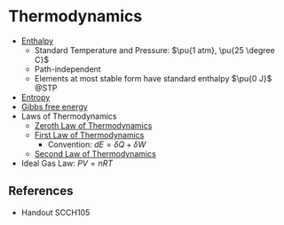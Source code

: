 # Thermodynamics

* [Enthalpy](../../01%20-%20Concept/Physics/Thermodynamics/Thermodynamic%20Variables/Enthalpy.md)
  * Standard Temperature and Pressure: $\pu{1 atm}, \pu{25 \degree C}$
  * Path-independent
  * Elements at most stable form have standard enthalpy $\pu{0 J}$ @STP
* [Entropy](../../01%20-%20Concept/Physics/Thermodynamics/Thermodynamic%20Variables/Entropy.md)
* [Gibbs free energy](../../01%20-%20Concept/Physics/Thermodynamics/Thermodynamic%20Variables/Gibbs%20free%20energy.md)
* Laws of Thermodynamics
  * [Zeroth Law of Thermodynamics](../../01%20-%20Concept/Physics/Thermodynamics/Laws%20of%20Thermodynamics/Zeroth%20Law%20of%20Thermodynamics.md)
  * [First Law of Thermodynamics](../../01%20-%20Concept/Physics/Thermodynamics/Laws%20of%20Thermodynamics/First%20Law%20of%20Thermodynamics.md)
    * Convention: $dE = \delta Q + \delta W$
  * [Second Law of Thermodynamics](../../01%20-%20Concept/Physics/Thermodynamics/Laws%20of%20Thermodynamics/Second%20Law%20of%20Thermodynamics.md)
* Ideal Gas Law: $PV=nRT$

## References

* Handout SCCH105
